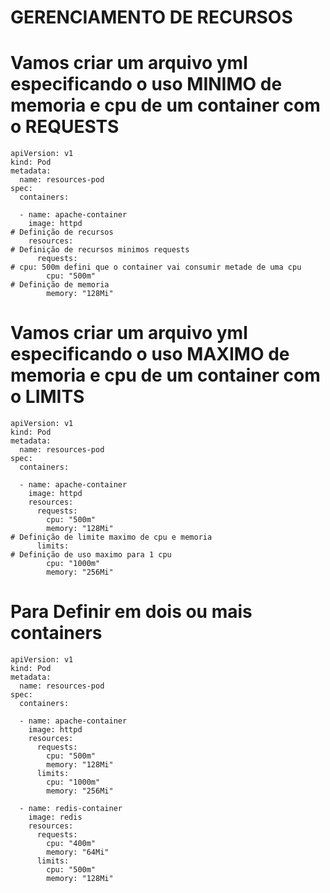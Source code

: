 # GERENCIAMENTO DE RECURSOS 

# Vamos criar um arquivo yml especificando o uso MINIMO de memoria e cpu de um container com o REQUESTS


```
apiVersion: v1
kind: Pod
metadata:
  name: resources-pod
spec:
  containers:

  - name: apache-container
    image: httpd
# Definição de recursos
    resources:
# Definição de recursos minimos requests
      requests:
# cpu: 500m defini que o container vai consumir metade de uma cpu
        cpu: "500m"
# Definição de memoria 
        memory: "128Mi"
```

# Vamos criar um arquivo yml especificando o uso MAXIMO de memoria e cpu de um container com o LIMITS

```
apiVersion: v1
kind: Pod
metadata:
  name: resources-pod
spec:
  containers:

  - name: apache-container
    image: httpd
    resources:
      requests:
        cpu: "500m"
        memory: "128Mi"
# Definição de limite maximo de cpu e memoria 
      limits:
# Definição de uso maximo para 1 cpu
        cpu: "1000m"
        memory: "256Mi"
```
# Para Definir em dois ou mais containers 


```
apiVersion: v1
kind: Pod
metadata:
  name: resources-pod
spec:
  containers:

  - name: apache-container
    image: httpd
    resources:
      requests:
        cpu: "500m"
        memory: "128Mi"
      limits: 
        cpu: "1000m"
        memory: "256Mi"

  - name: redis-container
    image: redis
    resources:
      requests:
        cpu: "400m"
        memory: "64Mi"
      limits: 
        cpu: "500m"
        memory: "128Mi"
```
